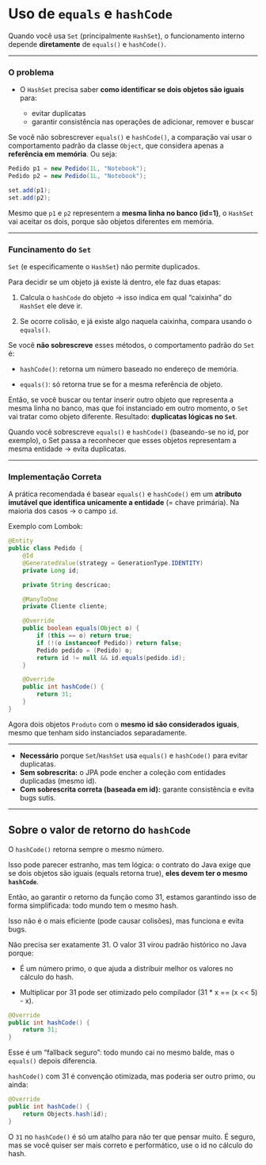 # Uso de `equals` e `hashCode`

Quando você usa `Set` (principalmente `HashSet`), o funcionamento interno depende **diretamente** de `equals()` e `hashCode()`.

---

### O problema

* O `HashSet` precisa saber **como identificar se dois objetos são iguais** para:

  * evitar duplicatas
  * garantir consistência nas operações de adicionar, remover e buscar

Se você não sobrescrever `equals()` e `hashCode()`, a comparação vai usar o comportamento padrão da classe `Object`, que considera apenas a **referência em memória**.
Ou seja:

```java
Pedido p1 = new Pedido(1L, "Notebook");
Pedido p2 = new Pedido(1L, "Notebook");

set.add(p1);
set.add(p2);
```

Mesmo que `p1` e `p2` representem a **mesma linha no banco (id=1)**, o `HashSet` vai aceitar os dois, porque são objetos diferentes em memória.

---

### Funcinamento do `Set`

`Set` (e especificamente o `HashSet`) não permite duplicados.

Para decidir se um objeto já existe lá dentro, ele faz duas etapas:

1. Calcula o `hashCode` do objeto → isso indica em qual “caixinha” do `HashSet` ele deve ir.

2. Se ocorre colisão, e já existe algo naquela caixinha, compara usando o `equals()`.

Se você **não sobrescreve** esses métodos, o comportamento padrão do `Set` é:

* `hashCode()`: retorna um número baseado no endereço de memória.

* `equals()`: só retorna true se for a mesma referência de objeto.

Então, se você buscar ou tentar inserir outro objeto que representa a mesma linha no banco, mas que foi instanciado em outro momento, o `Set` vai tratar como objeto diferente.
Resultado: **duplicatas lógicas no `Set`**.

Quando você sobrescreve `equals()` e `hashCode()` (baseando-se no id, por exemplo), o Set passa a reconhecer que esses objetos representam a mesma entidade → evita duplicatas.

---

### Implementação Correta

A prática recomendada é basear `equals()` e `hashCode()` em um **atributo imutável que identifica unicamente a entidade** (= chave primária).
Na maioria dos casos → o campo `id`.

Exemplo com Lombok:

```java
@Entity
public class Pedido {
    @Id
    @GeneratedValue(strategy = GenerationType.IDENTITY)
    private Long id;

    private String descricao;

    @ManyToOne
    private Cliente cliente;

    @Override
    public boolean equals(Object o) {
        if (this == o) return true;
        if (!(o instanceof Pedido)) return false;
        Pedido pedido = (Pedido) o;
        return id != null && id.equals(pedido.id);
    }

    @Override
    public int hashCode() {
        return 31;
    }
}
```

Agora dois objetos `Produto` com o **mesmo id são considerados iguais**, mesmo que tenham sido instanciados separadamente.

---

* **Necessário** porque `Set`/`HashSet` usa `equals()` e `hashCode()` para evitar duplicatas.
* **Sem sobrescrita:** o JPA pode encher a coleção com entidades duplicadas (mesmo id).
* **Com sobrescrita correta (baseada em id):** garante consistência e evita bugs sutis.

---

## Sobre o valor de retorno do `hashCode`

O `hashCode()` retorna sempre o mesmo número.

Isso pode parecer estranho, mas tem lógica: o contrato do Java exige que se dois objetos são iguais (equals retorna true), **eles devem ter o mesmo `hashCode`**.

Então, ao garantir o retorno da função como 31, estamos garantindo isso de forma simplificada: todo mundo tem o mesmo hash.

Isso não é o mais eficiente (pode causar colisões), mas funciona e evita bugs.


Não precisa ser exatamente 31. O valor 31 virou padrão histórico no Java porque:

* É um número primo, o que ajuda a distribuir melhor os valores no cálculo do hash.

* Multiplicar por 31 pode ser otimizado pelo compilador (31 * x == (x << 5) - x).

```java
@Override
public int hashCode() {
    return 31;
}
```
Esse é um “fallback seguro”: todo mundo cai no mesmo balde, mas o `equals()` depois diferencia.

`hashCode()` com 31 é convenção otimizada, mas poderia ser outro primo, ou ainda:

```java
@Override
public int hashCode() {
    return Objects.hash(id);
}
```

O `31` no `hashCode()` é só um atalho para não ter que pensar muito. É seguro, mas se você quiser ser mais correto e performático, use o id no cálculo do hash.



